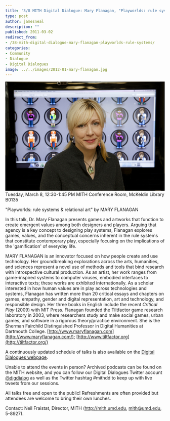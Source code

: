 ```yaml
---
title: '3/8 MITH Digital Dialogue: Mary Flanagan, "Playworlds: rule systems & relational art"'
type: post
author: jamesneal
description: ""
published: 2011-03-02
redirect_from: 
- /38-mith-digital-dialogue-mary-flanagan-playworlds-rule-systems/
categories:
- Community
- Dialogue
- Digital Dialogues
image: ../../images/2012-01-mary-flanagan.jpg
---
```

![Mary Flanagan](../../images/2012-01-mary-flanagan.jpg)Tuesday, March 8, 12:30-1:45 PM MITH Conference Room, McKeldin Library B0135

"Playworlds: rule systems & relational art" by MARY FLANAGAN

In this talk, Dr. Mary Flanagan presents games and artworks that function to create emergent values among both designers and players. Arguing that agency is a key concept to designing play systems, Flanagan explores games, values, and the conceptual concerns inherent in the rule systems that constitute contemporary play, especially focusing on the implications of the 'gamification' of everyday life.

MARY FLANAGAN is an innovator focused on how people create and use technology. Her groundbreaking explorations across the arts, humanities, and sciences represent a novel use of methods and tools that bind research with introspective cultural production. As an artist, her work ranges from game-inspired systems to computer viruses, embodied interfaces to interactive texts; these works are exhibited internationally. As a scholar interested in how human values are in play across technologies and systems, Flanagan has written more than 20 critical essays and chapters on games, empathy, gender and digital representation, art and technology, and responsible design. Her three books in English include the recent _Critical Play_ (2009) with MIT Press. Flanagan founded the Tiltfactor game research laboratory in 2003, where researchers study and make social games, urban games, and software in a rigorous theory/practice environment. She is the Sherman Fairchild Distinguished Professor in Digital Humanities at Dartmouth College. [http://www.maryflanagan.com](http://www.maryflanagan.com/); [http://www.tiltfactor.org](http://tiltfactor.org/)

A continuously updated schedule of talks is also available on the [Digital Dialogues webpage](http://mith.umd.edu/podcast/).

Unable to attend the events in person? Archived podcasts can be found on the MITH website, and you can follow our Digital Dialogues Twitter account [@digdialog](http://www.twitter.com/digdialog) as well as the Twitter hashtag #mithdd to keep up with live tweets from our sessions.

All talks free and open to the public! Refreshments are often provided but attendees are welcome to bring their own lunches.

Contact: Neil Fraistat, Director, MITH (<http://mith.umd.edu>, mith@umd.edu, 5-8927).
